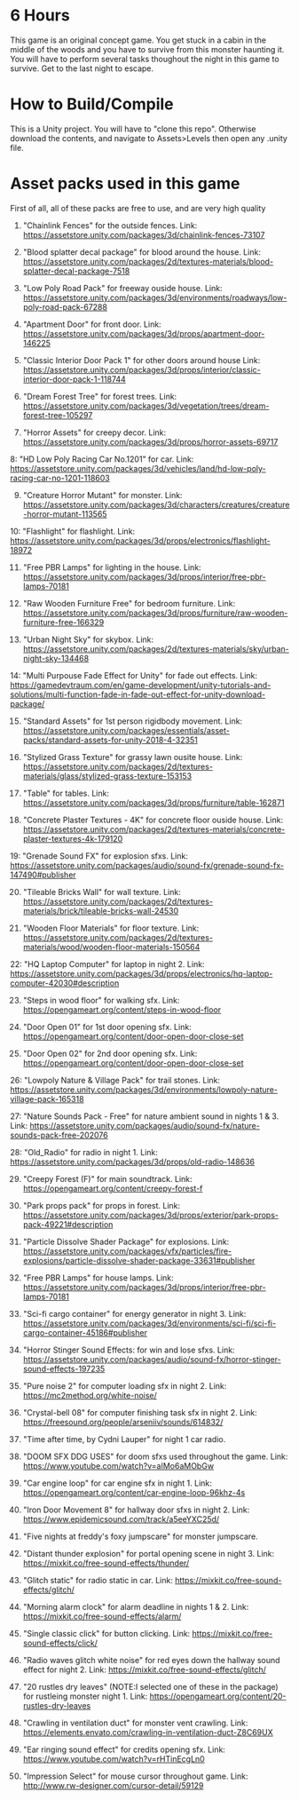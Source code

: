 # 6 Hours
This game is an original concept game. You get stuck in a cabin in the middle of the woods and you have to survive from this monster haunting it. You will have to perform several tasks thoughout the night in this game to survive. Get to the last night to escape. 

# How to Build/Compile
This is a Unity project. You will have to "clone this repo". Otherwise download the contents, and navigate to Assets>Levels then open any .unity file.

# Asset packs used in this game
First of all, all of these packs are free to use, and are very high quality

1. "Chainlink Fences" for the outside fences. Link: https://assetstore.unity.com/packages/3d/chainlink-fences-73107

2. "Blood splatter decal package" for blood around the house. Link: https://assetstore.unity.com/packages/2d/textures-materials/blood-splatter-decal-package-7518

3. "Low Poly Road Pack" for freeway ouside house. Link: https://assetstore.unity.com/packages/3d/environments/roadways/low-poly-road-pack-67288

4. "Apartment Door" for front door. Link: https://assetstore.unity.com/packages/3d/props/apartment-door-146225

5. "Classic Interior Door Pack 1" for other doors around house Link: https://assetstore.unity.com/packages/3d/props/interior/classic-interior-door-pack-1-118744

6. "Dream Forest Tree" for forest trees. Link: https://assetstore.unity.com/packages/3d/vegetation/trees/dream-forest-tree-105297

7. "Horror Assets" for creepy decor. Link: https://assetstore.unity.com/packages/3d/props/horror-assets-69717

8: "HD Low Poly Racing Car No.1201" for car. Link: https://assetstore.unity.com/packages/3d/vehicles/land/hd-low-poly-racing-car-no-1201-118603

9. "Creature Horror Mutant" for monster. Link: https://assetstore.unity.com/packages/3d/characters/creatures/creature-horror-mutant-113565

10: "Flashlight" for flashlight. Link: https://assetstore.unity.com/packages/3d/props/electronics/flashlight-18972

11. "Free PBR Lamps" for lighting in the house. Link: https://assetstore.unity.com/packages/3d/props/interior/free-pbr-lamps-70181

12. "Raw Wooden Furniture Free" for bedroom furniture. Link: https://assetstore.unity.com/packages/3d/props/furniture/raw-wooden-furniture-free-166329

13. "Urban Night Sky" for skybox. Link: https://assetstore.unity.com/packages/2d/textures-materials/sky/urban-night-sky-134468

14: "Multi Purpouse Fade Effect for Unity" for fade out effects. Link: https://gamedevtraum.com/en/game-development/unity-tutorials-and-solutions/multi-function-fade-in-fade-out-effect-for-unity-download-package/

15. "Standard Assets" for 1st person rigidbody movement. Link: https://assetstore.unity.com/packages/essentials/asset-packs/standard-assets-for-unity-2018-4-32351

16. "Stylized Grass Texture" for grassy lawn ousite house. Link: https://assetstore.unity.com/packages/2d/textures-materials/glass/stylized-grass-texture-153153

17. "Table" for tables. Link: https://assetstore.unity.com/packages/3d/props/furniture/table-162871

18. "Concrete Plaster Textures - 4K" for concrete floor ouside house. Link: https://assetstore.unity.com/packages/2d/textures-materials/concrete-plaster-textures-4k-179120

19: "Grenade Sound FX" for explosion sfxs. Link: https://assetstore.unity.com/packages/audio/sound-fx/grenade-sound-fx-147490#publisher

20. "Tileable Bricks Wall" for wall texture. Link: https://assetstore.unity.com/packages/2d/textures-materials/brick/tileable-bricks-wall-24530

21. "Wooden Floor Materials" for floor texture. Link: https://assetstore.unity.com/packages/2d/textures-materials/wood/wooden-floor-materials-150564

22: "HQ Laptop Computer" for laptop in night 2. Link: https://assetstore.unity.com/packages/3d/props/electronics/hq-laptop-computer-42030#description

23. "Steps in wood floor" for walking sfx. Link: https://opengameart.org/content/steps-in-wood-floor

24. "Door Open 01" for 1st door opening sfx. Link: https://opengameart.org/content/door-open-door-close-set

25. "Door Open 02" for 2nd door opening sfx. Link: https://opengameart.org/content/door-open-door-close-set

26: "Lowpoly Nature & Village Pack" for trail stones. Link: https://assetstore.unity.com/packages/3d/environments/lowpoly-nature-village-pack-165318

27: "Nature Sounds Pack - Free" for nature ambient sound in nights 1 & 3. Link: https://assetstore.unity.com/packages/audio/sound-fx/nature-sounds-pack-free-202076

28: "Old_Radio" for radio in night 1. Link: https://assetstore.unity.com/packages/3d/props/old-radio-148636

29. "Creepy Forest (F)" for main soundtrack. Link: https://opengameart.org/content/creepy-forest-f

30. "Park props pack" for props in forest. Link: https://assetstore.unity.com/packages/3d/props/exterior/park-props-pack-49221#description

31. "Particle Dissolve Shader Package" for explosions. Link: https://assetstore.unity.com/packages/vfx/particles/fire-explosions/particle-dissolve-shader-package-33631#publisher

32. "Free PBR Lamps" for house lamps. Link: https://assetstore.unity.com/packages/3d/props/interior/free-pbr-lamps-70181

33. "Sci-fi cargo container" for energy generator in night 3. Link: https://assetstore.unity.com/packages/3d/environments/sci-fi/sci-fi-cargo-container-45186#publisher

34. "Horror Stinger Sound Effects: for win and lose sfxs. Link: https://assetstore.unity.com/packages/audio/sound-fx/horror-stinger-sound-effects-197235

35. "Pure noise 2" for computer loading sfx in night 2. Link: https://mc2method.org/white-noise/

36. "Crystal-bell 08" for computer finishing task sfx in night 2. Link: https://freesound.org/people/arseniiv/sounds/614832/

37. "Time after time, by Cydni Lauper" for night 1 car radio.

38. "DOOM SFX DDG USES" for doom sfxs used throughout the game. Link: https://www.youtube.com/watch?v=aIMo6aMObGw

39. "Car engine loop" for car engine sfx in night 1. Link: https://opengameart.org/content/car-engine-loop-96khz-4s

40. "Iron Door Movement 8" for hallway door sfxs in night 2. Link: https://www.epidemicsound.com/track/a5eeYXC25d/

41. "Five nights at freddy's foxy jumpscare" for monster jumpscare.

42. "Distant thunder explosion" for portal opening scene in night 3. Link: https://mixkit.co/free-sound-effects/thunder/

43. "Glitch static" for radio static in car. Link: https://mixkit.co/free-sound-effects/glitch/

44. "Morning alarm clock" for alarm deadline in nights 1 & 2. Link: https://mixkit.co/free-sound-effects/alarm/

45. "Single classic click" for button clicking. Link: https://mixkit.co/free-sound-effects/click/

46. "Radio waves glitch white noise" for red eyes down the hallway sound effect for night 2. Link: https://mixkit.co/free-sound-effects/glitch/

47. "20 rustles dry leaves" (NOTE:I selected one of these in the package) for rustleing monster night 1. Link: https://opengameart.org/content/20-rustles-dry-leaves

48. "Crawling in ventilation duct" for monster vent crawling. Link: https://elements.envato.com/crawling-in-ventilation-duct-Z8C69UX

49. "Ear ringing sound effect" for credits opening sfx. Link: https://www.youtube.com/watch?v=rHTinEcgLn0

50. "Impression Select" for mouse cursor throughout game. Link: http://www.rw-designer.com/cursor-detail/59129
